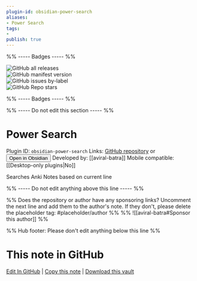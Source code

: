 ```yaml
---
plugin-id: obsidian-power-search
aliases:
- Power Search
tags: 
- 
publish: true
---
```


%% ----- Badges ----- %%

![GitHub all releases](https://img.shields.io/github/downloads/aviral-batra/obsidian-power-search/total?color=573E7A&logo=github&style=for-the-badge)   
![GitHub manifest version](https://img.shields.io/github/manifest-json/v/aviral-batra/obsidian-power-search?color=573E7A&logo=github&style=for-the-badge)   
![GitHub issues by-label](https://img.shields.io/github/issues/aviral-batra/obsidian-power-search/help%20wanted?color=573E7A&logo=github&style=for-the-badge)   
![GitHub Repo stars](https://img.shields.io/github/stars/aviral-batra/obsidian-power-search?color=573E7A&logo=github&style=for-the-badge)

%% ----- Badges ----- %%

%% ----- Do not edit this section ----- %%

# Power Search

Plugin ID: `obsidian-power-search`
Links: [GitHub repository](https://github.com/aviral-batra/obsidian-power-search) or [<button id=HH>Open in Obsidian</button>](obsidian://goto-plugin?id=obsidian-power-search)
Developed by: [[aviral-batra]]
Mobile compatible: [[Desktop-only plugins|No]]

Searches Anki Notes based on current line

%% ----- Do not edit anything above this line ----- %% 

%% Does the repository or author have any sponsoring links? Uncomment the next line and add them to the author's note. If they don't, please delete the placeholder tag: #placeholder/author %%
%% ![[aviral-batra#Sponsor this author]] %%

%% Hub footer: Please don't edit anything below this line %%

# This note in GitHub

<span class="git-footer">[Edit In GitHub](https://github.dev/obsidian-community/obsidian-hub/blob/main/02%20-%20Community%20Expansions/02.05%20All%20Community%20Expansions/Plugins/obsidian-power-search.md "git-hub-edit-note") | [Copy this note](https://raw.githubusercontent.com/obsidian-community/obsidian-hub/main/02%20-%20Community%20Expansions/02.05%20All%20Community%20Expansions/Plugins/obsidian-power-search.md "git-hub-copy-note") | [Download this vault](https://github.com/obsidian-community/obsidian-hub/archive/refs/heads/main.zip "git-hub-download-vault") </span>
